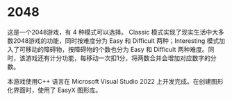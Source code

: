 # 2048

这是一个2048游戏，有 4 种模式可以选择。 Classic 模式实现了现实生活中大多数2048游戏的功能，同时按难度分为 Easy 和 Difficult 两种；Interesting 模式加入了可移动的障碍物，按障碍物的个数也分为 Easy 和 Difficult 两种难度。同时，该游戏还有计分功能，每移动一次扣1分，将两数合并会增加对应数字的分数。

本游戏使用C++ 语言在 Microsoft Visual Studio 2022 上开发完成。在创建图形化界面时，使用了 EasyX 图形库。